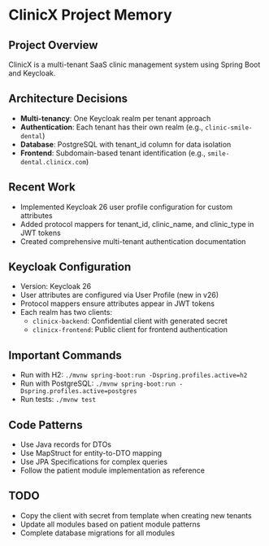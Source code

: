 # ClinicX Project Memory

## Project Overview
ClinicX is a multi-tenant SaaS clinic management system using Spring Boot and Keycloak.

## Architecture Decisions
- **Multi-tenancy**: One Keycloak realm per tenant approach
- **Authentication**: Each tenant has their own realm (e.g., `clinic-smile-dental`)
- **Database**: PostgreSQL with tenant_id column for data isolation
- **Frontend**: Subdomain-based tenant identification (e.g., `smile-dental.clinicx.com`)

## Recent Work
- Implemented Keycloak 26 user profile configuration for custom attributes
- Added protocol mappers for tenant_id, clinic_name, and clinic_type in JWT tokens
- Created comprehensive multi-tenant authentication documentation

## Keycloak Configuration
- Version: Keycloak 26
- User attributes are configured via User Profile (new in v26)
- Protocol mappers ensure attributes appear in JWT tokens
- Each realm has two clients:
  - `clinicx-backend`: Confidential client with generated secret
  - `clinicx-frontend`: Public client for frontend authentication

## Important Commands
- Run with H2: `./mvnw spring-boot:run -Dspring.profiles.active=h2`
- Run with PostgreSQL: `./mvnw spring-boot:run -Dspring.profiles.active=postgres`
- Run tests: `./mvnw test`

## Code Patterns
- Use Java records for DTOs
- Use MapStruct for entity-to-DTO mapping
- Use JPA Specifications for complex queries
- Follow the patient module implementation as reference

## TODO
- Copy the client with secret from template when creating new tenants
- Update all modules based on patient module patterns
- Complete database migrations for all modules